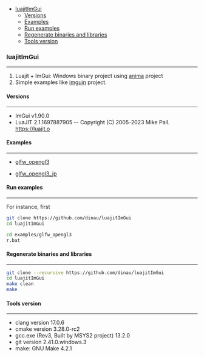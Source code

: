 <!-- START doctoc generated TOC please keep comment here to allow auto update -->
<!-- DON'T EDIT THIS SECTION, INSTEAD RE-RUN doctoc TO UPDATE -->

- [luajitImGui](#luajitimgui)
  - [Versions](#versions)
  - [Examples](#examples)
  - [Run examples](#run-examples)
  - [Regenerate binaries and libraries](#regenerate-binaries-and-libraries)
  - [Tools version](#tools-version)

<!-- END doctoc generated TOC please keep comment here to allow auto update -->

### luajitImGui

---

1. Luajit + ImGui:  Windows binary project using [anima](https://github.com/sonoro1234/anima) project
1. Simple examples like [imguin](https://github.com/dinau/imguin) project.


#### Versions

---

- ImGui v1.90.0
- LuaJIT 2.1.1697887905 -- Copyright (C) 2005-2023 Mike Pall. https://luajit.o

#### Examples

---

- [glfw_opengl3](examples/glfw_opengl3/glfw_opengl3.lua)

- [glfw_opengl3_jp](examples/glfw_opengl3_jp/glfw_opengl3_jp.lua)

#### Run examples

---

For instance, first

```sh
git clone https://github.com/dinau/luajitImGui
cd luajitImGui
```

```sh
cd examples/glfw_opengl3
r.bat
```

#### Regenerate binaries and libraries

----

```sh
git clone --recursive https://github.com/dinau/luajitImGui
cd luajitImGui
make clean
make
```

#### Tools version

---

- clang version 17.0.6
- cmake version 3.28.0-rc2
- gcc.exe (Rev3, Built by MSYS2 project) 13.2.0
- git version 2.41.0.windows.3
- make: GNU Make 4.2.1
